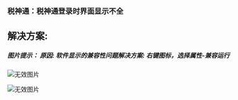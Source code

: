 ### 税神通：税神通登录时界面显示不全



## 解决方案:

##### 图片提示：&nbsp;原因: 软件显示的兼容性问题解决方案: 右键图标，选择属性-兼容运行



![无效图片](https://cdn.jsdelivr.net/gh/IAskWind/lazy66-site/images/question/1_20181031151203.png)

![无效图片](https://cdn.jsdelivr.net/gh/IAskWind/lazy66-site/images/question/1_20181031151249.png)